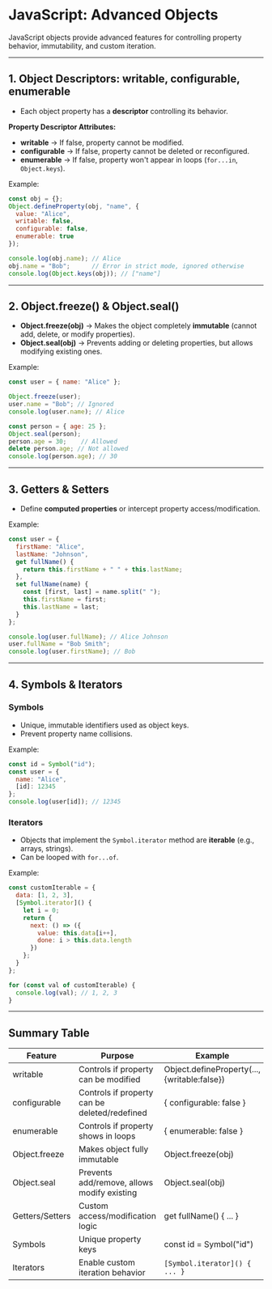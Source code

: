 # JavaScript: Advanced Objects

JavaScript objects provide advanced features for controlling property behavior, immutability, and custom iteration.

---

## 1. Object Descriptors: writable, configurable, enumerable

- Each object property has a **descriptor** controlling its behavior.

**Property Descriptor Attributes:**
- **writable** → If false, property cannot be modified.
- **configurable** → If false, property cannot be deleted or reconfigured.
- **enumerable** → If false, property won't appear in loops (```for...in```, ```Object.keys```).

Example:

```js
const obj = {};
Object.defineProperty(obj, "name", {
  value: "Alice",
  writable: false,
  configurable: false,
  enumerable: true
});

console.log(obj.name); // Alice
obj.name = "Bob";      // Error in strict mode, ignored otherwise
console.log(Object.keys(obj)); // ["name"]
```

---

## 2. Object.freeze() & Object.seal()

- **Object.freeze(obj)** → Makes the object completely **immutable** (cannot add, delete, or modify properties).
- **Object.seal(obj)** → Prevents adding or deleting properties, but allows modifying existing ones.

Example:

```js
const user = { name: "Alice" };

Object.freeze(user);
user.name = "Bob"; // Ignored
console.log(user.name); // Alice

const person = { age: 25 };
Object.seal(person);
person.age = 30;    // Allowed
delete person.age; // Not allowed
console.log(person.age); // 30
```

---

## 3. Getters & Setters

- Define **computed properties** or intercept property access/modification.

Example:

```js
const user = {
  firstName: "Alice",
  lastName: "Johnson",
  get fullName() {
    return this.firstName + " " + this.lastName;
  },
  set fullName(name) {
    const [first, last] = name.split(" ");
    this.firstName = first;
    this.lastName = last;
  }
};

console.log(user.fullName); // Alice Johnson
user.fullName = "Bob Smith";
console.log(user.firstName); // Bob
```

---

## 4. Symbols & Iterators

### Symbols
- Unique, immutable identifiers used as object keys.
- Prevent property name collisions.

Example:

```js
const id = Symbol("id");
const user = {
  name: "Alice",
  [id]: 12345
};
console.log(user[id]); // 12345
```

### Iterators
- Objects that implement the ```Symbol.iterator``` method are **iterable** (e.g., arrays, strings).
- Can be looped with ```for...of```.

Example:

```js
const customIterable = {
  data: [1, 2, 3],
  [Symbol.iterator]() {
    let i = 0;
    return {
      next: () => ({
        value: this.data[i++],
        done: i > this.data.length
      })
    };
  }
};

for (const val of customIterable) {
  console.log(val); // 1, 2, 3
}
```

---

## Summary Table

| Feature                | Purpose                                         | Example                                |
|------------------------|-------------------------------------------------|----------------------------------------|
| writable               | Controls if property can be modified             | Object.defineProperty(..., {writable:false}) |
| configurable           | Controls if property can be deleted/redefined    | { configurable: false }                |
| enumerable             | Controls if property shows in loops              | { enumerable: false }                  |
| Object.freeze          | Makes object fully immutable                     | Object.freeze(obj)                     |
| Object.seal            | Prevents add/remove, allows modify existing      | Object.seal(obj)                       |
| Getters/Setters        | Custom access/modification logic                 | get fullName() { ... }                 |
| Symbols                | Unique property keys                            | const id = Symbol("id")                |
| Iterators              | Enable custom iteration behavior                 | ```[Symbol.iterator]() { ... }  ```          |
